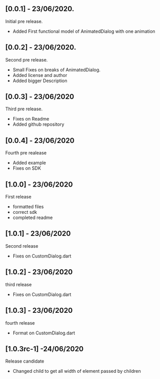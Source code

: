 ## [0.0.1] - 23/06/2020.

Initial pre release.
- Added First functional model of AnimatedDialog with one animation

## [0.0.2] - 23/06/2020.

Second pre release.
- Small Fixes on breaks of AnimatedDialog.
- Added license and author
- Added bigger Description

## [0.0.3] - 23/06/2020

Third  pre release.
- Fixes on Readme
- Added github repository

## [0.0.4] - 23/06/2020

Fourth pre realease
- Added example
- Fixes on SDK 

## [1.0.0] - 23/06/2020

First release

- formatted files
- correct sdk 
- completed readme

## [1.0.1] - 23/06/2020

Second release

- Fixes on CustomDialog.dart

## [1.0.2] - 23/06/2020

third release

- Fixes on CustomDialog.dart

## [1.0.3] - 23/06/2020

fourth release

- Format on CustomDialog.dart

## [1.0.3rc-1] -24/06/2020

Release candidate

- Changed child to get all width of element passed by children